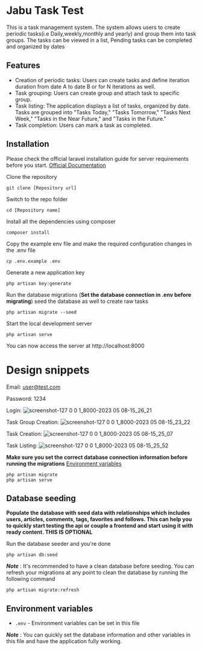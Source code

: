 # Jabu Task Test

This is a task management system. The system allows users to create periodic tasks(i.e Daily,weekly,monthly and yearly) and group them into task groups. The tasks can be viewed in a list, Pending tasks can be completed and organized by dates

## Features

- Creation of periodic tasks: Users can create tasks and define iteration duration  from date A to date B or for N iterations as well.
- Task grouping: Users can create group and attach task to specific group.
- Task listing: The application displays a list of tasks, organized by date. Tasks are grouped into "Tasks Today," "Tasks Tomorrow," "Tasks Next Week," "Tasks in the Near Future," and "Tasks in the Future."
- Task completion: Users can mark a task as completed.


## Installation

Please check the official laravel installation guide for server requirements before you start. [Official Documentation](https://laravel.com/docs/9.x/installation#installation)

Clone the repository

    git clone [Repository url]

Switch to the repo folder

    cd [Repository name]

Install all the dependencies using composer

    composer install

Copy the example env file and make the required configuration changes in the .env file

    cp .env.example .env

Generate a new application key

    php artisan key:generate

Run the database migrations (**Set the database connection in .env before migrating**) seed the database as well to create raw tasks

    php artisan migrate --seed


Start the local development server

    php artisan serve

You can now access the server at http://localhost:8000

# Design snippets

Email: user@test.com

Password: 1234

Login:
![screenshot-127 0 0 1_8000-2023 05 08-15_26_21](https://user-images.githubusercontent.com/61405290/236801416-55651ffd-591d-4392-8959-b78e351296d5.png)

Task Group Creation:
![screenshot-127 0 0 1_8000-2023 05 08-15_23_22](https://user-images.githubusercontent.com/61405290/236801948-59707624-ff6a-4fb4-b0ad-d064f270863d.png)

Task Creation:
![screenshot-127 0 0 1_8000-2023 05 08-15_25_07](https://user-images.githubusercontent.com/61405290/236801980-241cd5a5-b7a5-4a3e-aff0-c46ab34f7ba6.png)

Task Listing:
![screenshot-127 0 0 1_8000-2023 05 08-15_25_52](https://user-images.githubusercontent.com/61405290/236802001-8fdb0635-436c-4b93-a47b-213f1b159f4f.png)


**Make sure you set the correct database connection information before running the migrations** [Environment variables](#environment-variables)

    php artisan migrate
    php artisan serve

## Database seeding

**Populate the database with seed data with relationships which includes users, articles, comments, tags, favorites and follows. This can help you to quickly start testing the api or couple a frontend and start using it with ready content. THIS IS OPTIONAL**

Run the database seeder and you're done

    php artisan db:seed

***Note*** : It's recommended to have a clean database before seeding. You can refresh your migrations at any point to clean the database by running the following command

    php artisan migrate:refresh


## Environment variables

- `.env` - Environment variables can be set in this file

***Note*** : You can quickly set the database information and other variables in this file and have the application fully working.


